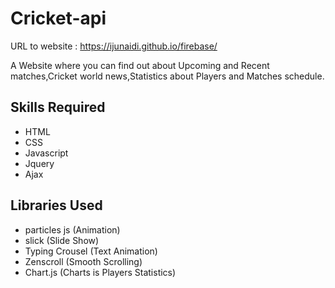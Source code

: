 # Cricket-api
URL to website : https://ijunaidi.github.io/firebase/

A Website where you can find out about Upcoming and Recent matches,Cricket world news,Statistics about Players and Matches schedule.

## Skills Required
* HTML
* CSS
* Javascript
* Jquery
* Ajax

## Libraries Used
* particles js (Animation)
* slick (Slide Show)
* Typing Crousel (Text Animation)
* Zenscroll (Smooth Scrolling)
* Chart.js (Charts is Players Statistics)
